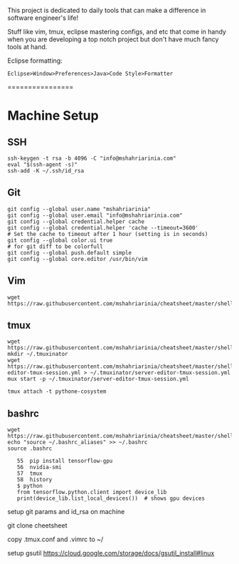 This project is dedicated to daily tools that can make a difference in software engineer's life!

Stuff like vim, tmux, eclipse mastering configs, and etc that come in handy when you are developing a top notch project but don't have much fancy tools at hand.

Eclipse formatting: 
```
Eclipse>Window>Preferences>Java>Code Style>Formatter
```

================

# Machine Setup
## SSH
```
ssh-keygen -t rsa -b 4096 -C "info@mshahriarinia.com"
eval "$(ssh-agent -s)"
ssh-add -K ~/.ssh/id_rsa
```

## Git
```
git config --global user.name "mshahriarinia" 
git config --global user.email "info@mshahriarinia.com" 
git config --global credential.helper cache 
git config --global credential.helper 'cache --timeout=3600'             # Set the cache to timeout after 1 hour (setting is in seconds)
git config --global color.ui true                                                          # for git diff to be colorfull
git config --global push.default simple  
git config --global core.editor /usr/bin/vim
```

## Vim
```
wget https://raw.githubusercontent.com/mshahriarinia/cheatsheet/master/shell/.vimrc
```

## tmux
```
wget https://raw.githubusercontent.com/mshahriarinia/cheatsheet/master/shell/.tmux.conf
mkdir ~/.tmuxinator
wget https://raw.githubusercontent.com/mshahriarinia/cheatsheet/master/shell/.tmuxinator/server-editor-tmux-session.yml > ~/.tmuxinator/server-editor-tmux-session.yml
mux start -p ~/.tmuxinator/server-editor-tmux-session.yml

tmux attach -t pythone-cosystem

```

## bashrc
```
wget https://raw.githubusercontent.com/mshahriarinia/cheatsheet/master/shell/.bashrc_aliases
echo "source ~/.bashrc_aliases" >> ~/.bashrc
source .bashrc
```


```
   55  pip install tensorflow-gpu
   56  nvidia-smi
   57  tmux
   58  history
   $ python
   from tensorflow.python.client import device_lib
   print(device_lib.list_local_devices())  # shows gpu devices
```   

setup git params and id_rsa on machine

git clone cheetsheet 

copy .tmux.conf and .vimrc to ~/

setup gsutil https://cloud.google.com/storage/docs/gsutil_install#linux



